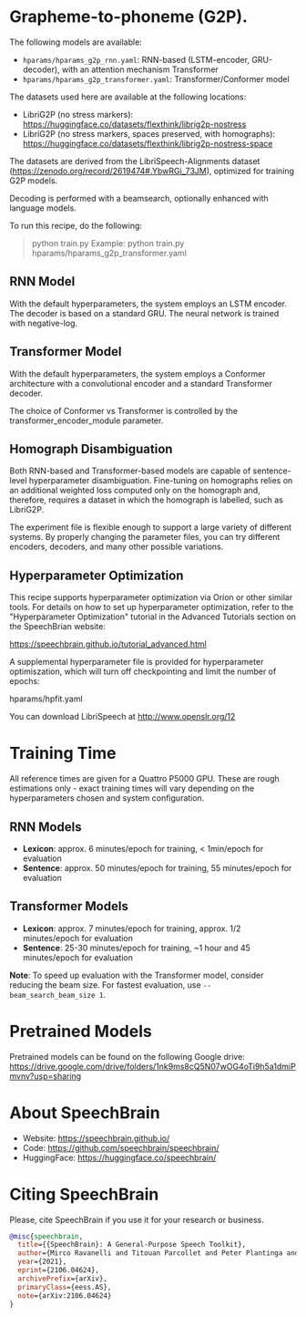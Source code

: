 # Grapheme-to-phoneme (G2P).
The following models are available:

* `hparams/hparams_g2p_rnn.yaml`: RNN-based (LSTM-encoder, GRU-decoder), with an attention mechanism
Transformer
* `hparams/hparams_g2p_transformer.yaml`: Transformer/Conformer model

The datasets used here are available at the following locations:

* LibriG2P (no stress markers): https://huggingface.co/datasets/flexthink/librig2p-nostress
* LibriG2P (no stress markers, spaces preserved, with homographs): https://huggingface.co/datasets/flexthink/librig2p-nostress-space

The datasets are derived from the LibriSpeech-Alignments dataset (https://zenodo.org/record/2619474#.YbwRGi_73JM), optimized for training G2P models.

Decoding is performed with a beamsearch, optionally enhanced with language models.

To run this recipe, do the following:
> python train.py <hyperparameter file>
Example:
> python train.py hparams/hparams_g2p_transformer.yaml

RNN Model
---------
With the default hyperparameters, the system employs an LSTM encoder.
The decoder is based on a standard  GRU. The neural network is trained with
negative-log.

Transformer Model
-----------------
With the default hyperparameters, the system employs a Conformer architecture
with a convolutional encoder and a standard Transformer decoder.

The choice of Conformer vs Transformer is controlled by the
transformer_encoder_module parameter.

Homograph Disambiguation
------------------------
Both RNN-based and Transformer-based models are capable of sentence-level
hyperparameter disambiguation. Fine-tuning on homographs relies on an additional
weighted loss computed only on the homograph and, therefore, requires a dataset
in which the homograph is labelled, such as LibriG2P.

The experiment file is flexible enough to support a large variety of
different systems. By properly changing the parameter files, you can try
different encoders, decoders,  and many other possible variations.

Hyperparameter Optimization
---------------------------
This recipe supports hyperparameter optimization via Oríon or other similar tools.
For details on how to set up hyperparameter optimization, refer to the
"Hyperparameter Optimization" tutorial in the Advanced Tutorials section
on the SpeechBrian website:

https://speechbrain.github.io/tutorial_advanced.html

A supplemental hyperparameter file is provided for hyperparameter optimiszation,
which will turn off checkpointing and limit the number of epochs:

hparams/hpfit.yaml

You can download LibriSpeech at http://www.openslr.org/12

# Training Time
All reference times are given for a Quattro P5000 GPU. These are rough estimations only - exact training times will vary depending on the hyperparameters chosen and system configuration.

## RNN Models
* **Lexicon**: approx. 6 minutes/epoch for training, < 1min/epoch for evaluation
* **Sentence**: approx. 50 minutes/epoch for training, 55 minutes/epoch for evaluation
## Transformer Models

* **Lexicon**: approx. 7 minutes/epoch for training, approx. 1/2 minutes/epoch for evaluation
* **Sentence**: 25-30 minutes/epoch for training, ~1 hour and 45 minutes/epoch for evaluation

**Note**: To speed up evaluation with the Transformer model, consider reducing the beam size. For fastest
evaluation, use `--beam_search_beam_size 1`.

# Pretrained Models
Pretrained models can be found on the following Google drive:
https://drive.google.com/drive/folders/1nk9ms8cQ5N07wOG4oTi9h5a1dmiPmvnv?usp=sharing


# **About SpeechBrain**
- Website: https://speechbrain.github.io/
- Code: https://github.com/speechbrain/speechbrain/
- HuggingFace: https://huggingface.co/speechbrain/


# **Citing SpeechBrain**
Please, cite SpeechBrain if you use it for your research or business.

```bibtex
@misc{speechbrain,
  title={{SpeechBrain}: A General-Purpose Speech Toolkit},
  author={Mirco Ravanelli and Titouan Parcollet and Peter Plantinga and Aku Rouhe and Samuele Cornell and Loren Lugosch and Cem Subakan and Nauman Dawalatabad and Abdelwahab Heba and Jianyuan Zhong and Ju-Chieh Chou and Sung-Lin Yeh and Szu-Wei Fu and Chien-Feng Liao and Elena Rastorgueva and François Grondin and William Aris and Hwidong Na and Yan Gao and Renato De Mori and Yoshua Bengio},
  year={2021},
  eprint={2106.04624},
  archivePrefix={arXiv},
  primaryClass={eess.AS},
  note={arXiv:2106.04624}
}
```